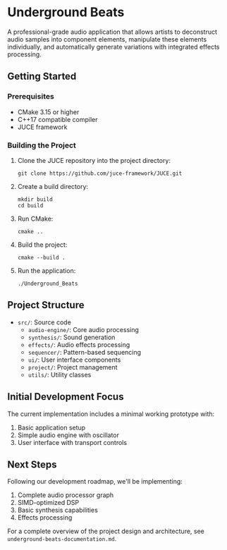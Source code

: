 # Underground Beats

A professional-grade audio application that allows artists to deconstruct audio samples into component elements, manipulate these elements individually, and automatically generate variations with integrated effects processing.

## Getting Started

### Prerequisites

- CMake 3.15 or higher
- C++17 compatible compiler
- JUCE framework

### Building the Project

1. Clone the JUCE repository into the project directory:
   ```
   git clone https://github.com/juce-framework/JUCE.git
   ```

2. Create a build directory:
   ```
   mkdir build
   cd build
   ```

3. Run CMake:
   ```
   cmake ..
   ```

4. Build the project:
   ```
   cmake --build .
   ```

5. Run the application:
   ```
   ./Underground_Beats
   ```

## Project Structure

- `src/`: Source code
  - `audio-engine/`: Core audio processing
  - `synthesis/`: Sound generation
  - `effects/`: Audio effects processing
  - `sequencer/`: Pattern-based sequencing
  - `ui/`: User interface components
  - `project/`: Project management
  - `utils/`: Utility classes

## Initial Development Focus

The current implementation includes a minimal working prototype with:

1. Basic application setup
2. Simple audio engine with oscillator
3. User interface with transport controls

## Next Steps

Following our development roadmap, we'll be implementing:

1. Complete audio processor graph
2. SIMD-optimized DSP
3. Basic synthesis capabilities
4. Effects processing

For a complete overview of the project design and architecture, see `underground-beats-documentation.md`.
